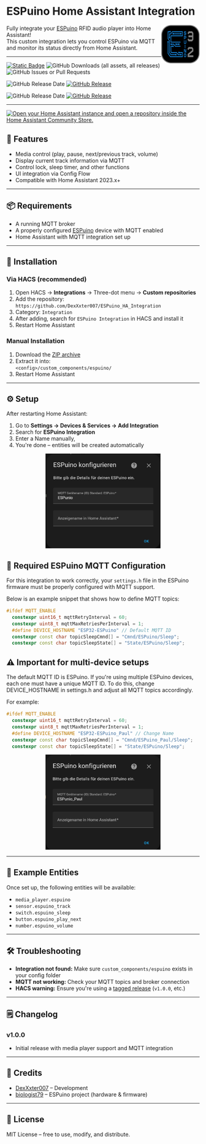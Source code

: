 # ESPuino Home Assistant Integration

<img src="https://raw.githubusercontent.com/DexXxter007/ESPuino_HA_Integration/main/custom_components/espuino/icon.png" width="100" align="right" />

Fully integrate your [ESPuino](https://github.com/biologist79/ESPuino) RFID audio player into Home Assistant!  
This custom integration lets you control ESPuino via MQTT and monitor its status directly from Home Assistant.

---

[![Static Badge](https://img.shields.io/badge/HACS-Custom-41BDF5?style=for-the-badge&logo=homeassistantcommunitystore&logoColor=white)](https://github.com/hacs/integration) 
![GitHub Downloads (all assets, all releases)](https://img.shields.io/github/downloads/DexXxter007/ESPuino_HA_Integration/total?style=for-the-badge)
![GitHub Issues or Pull Requests](https://img.shields.io/github/issues/DexXxter007/ESPuino_HA_Integration?style=for-the-badge)

![GitHub Release Date](https://img.shields.io/github/release-date-pre/DexXxter007/ESPuino_HA_Integration?style=for-the-badge&label=Latest%20Beta%20Release) [![GitHub Release](https://img.shields.io/github/v/release/DexXxter007/ESPuino_HA_Integration?include_prereleases&style=for-the-badge)](https://github.com/DexXxter007/ESPuino_HA_Integration/releases)

![GitHub Release Date](https://img.shields.io/github/release-date/DexXxter007/ESPuino_HA_Integration?style=for-the-badge&label=Latest%20Release) [![GitHub Release](https://img.shields.io/github/v/release/DexXxter007/ESPuino_HA_Integration?style=for-the-badge)](https://github.com/DexXxter007/ESPuino_HA_Integration/releases)


---
[![Open your Home Assistant instance and open a repository inside the Home Assistant Community Store.](https://my.home-assistant.io/badges/hacs_repository.svg)](https://my.home-assistant.io/redirect/hacs_repository/?owner=DexXxter007&repository=ESPuino_HA_Integration&category=Integration)


## 🔧 Features

- Media control (play, pause, next/previous track, volume)
- Display current track information via MQTT
- Control lock, sleep timer, and other functions
- UI integration via Config Flow
- Compatible with Home Assistant 2023.x+

---

## 📦 Requirements

- A running MQTT broker
- A properly configured [ESPuino](https://github.com/biologist79/ESPuino) device with MQTT enabled
- Home Assistant with MQTT integration set up

---

## 🚀 Installation

### Via HACS (recommended)

1. Open HACS → **Integrations** → Three-dot menu → **Custom repositories**
2. Add the repository: `https://github.com/DexXxter007/ESPuino_HA_Integration`
3. Category: `Integration`
4. After adding, search for `ESPuino Integration` in HACS and install it
5. Restart Home Assistant

### Manual Installation

1. Download the [ZIP archive](https://github.com/DexXxter007/ESPuino_HA_Integration/archive/refs/heads/main.zip)
2. Extract it into:  
   `<config>/custom_components/espuino/`
3. Restart Home Assistant

---

## ⚙️ Setup

After restarting Home Assistant:

1. Go to **Settings → Devices & Services → Add Integration**
2. Search for **ESPuino Integration**
3. Enter a Name manually, 
4. You're done – entities will be created automatically

<p align="center">
  <img src="image/Screenshot%202025-06-14%20091551.png" width="300" alt="Default MQTT Config">
</p>


## 📡 Required ESPuino MQTT Configuration

For this integration to work correctly, your `settings.h` file in the ESPuino firmware must be properly configured with MQTT support.

Below is an example snippet that shows how to define MQTT topics:

```cpp
#ifdef MQTT_ENABLE
  constexpr uint16_t mqttRetryInterval = 60;
  constexpr uint8_t mqttMaxRetriesPerInterval = 1;
  #define DEVICE_HOSTNAME "ESP32-ESPuino" // Default MQTT ID
  constexpr const char topicSleepCmnd[] = "Cmnd/ESPuino/Sleep";
  constexpr const char topicSleepState[] = "State/ESPuino/Sleep";
```
## ⚠️ Important for multi-device setups

The default MQTT ID is ESPuino.
If you're using multiple ESPuino devices, each one must have a unique MQTT ID.
To do this, change DEVICE_HOSTNAME in settings.h and adjust all MQTT topics accordingly.

For example:
```cpp
#ifdef MQTT_ENABLE
  constexpr uint16_t mqttRetryInterval = 60;
  constexpr uint8_t mqttMaxRetriesPerInterval = 1;
  #define DEVICE_HOSTNAME "ESP32-ESPuino_Paul" // Change Name
  constexpr const char topicSleepCmnd[] = "Cmnd/ESPuino_Paul/Sleep";
  constexpr const char topicSleepState[] = "State/ESPuino/Sleep";
```

<p align="center">
  <img src="image/Screenshot%202025-06-14%20091619.png" width="300" alt="Change MQTT Config">
</p>


---

## 🧪 Example Entities

Once set up, the following entities will be available:

- `media_player.espuino`
- `sensor.espuino_track`
- `switch.espuino_sleep`
- `button.espuino_play_next`
- `number.espuino_volume`

---

## 🛠️ Troubleshooting

- **Integration not found:** Make sure `custom_components/espuino` exists in your config folder
- **MQTT not working:** Check your MQTT topics and broker connection
- **HACS warning:** Ensure you're using a [tagged release](https://github.com/DexXxter007/ESPuino_HA_Integration/releases) (`v1.0.0`, etc.)

---

## 🗒️ Changelog

### v1.0.0
- Initial release with media player support and MQTT integration

---

## 👤 Credits

- [DexXxter007](https://github.com/DexXxter007) – Development
- [biologist79](https://github.com/biologist79/ESPuino) – ESPuino project (hardware & firmware)

---

## 🪪 License

MIT License – free to use, modify, and distribute.
